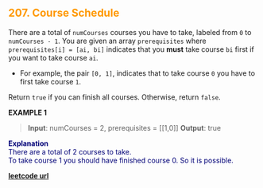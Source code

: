 <h2 style="color:#F90;">207. Course Schedule</h2>

There are a total of `numCourses` courses you have to take, labeled from `0` to `numCourses - 1`. You are given an array `prerequisites` where `prerequisites[i] = [ai, bi]` indicates that you **must** take course `bi` first if you want to take course `ai`.

-   For example, the pair `[0, 1]`, indicates that to take course `0` you have to first take course `1`.

Return `true` if you can finish all courses. Otherwise, return `false`.

**EXAMPLE 1**
>**Input**: numCourses = 2, prerequisites = \[[1,0]]
**Output**: true

<p style="color:#007;">
<b>Explanation</b><br>
There are a total of 2 courses to take. <br>
To take course 1 you should have finished course 0. So it is possible.
</p>

**[leetcode url](https://leetcode.com/problems/course-schedule/description)**